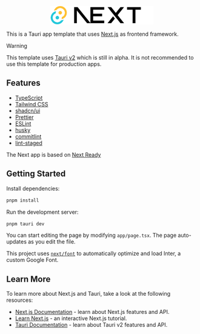 <p align="center">
    <img src="https://github.com/dan5py/tauri-next/blob/main/public/logo.svg?raw=true" height="48" alt="Tauri Next">
</p>

This is a Tauri app template that uses [Next.js](https://nextjs.org/) as frontend framework.

> [!WARNING]
> This template uses [Tauri v2](https://beta.tauri.app/) which is still in alpha. It is not recommended to use this template for production apps.

## Features

- [TypeScript](https://www.typescriptlang.org/)
- [Tailwind CSS](https://tailwindcss.com/)
- [shadcn/ui](https://ui.shadcn.com)
- [Prettier](https://prettier.io/)
- [ESLint](https://eslint.org/)
- [husky](https://typicode.github.io/husky/#/)
- [commitlint](https://commitlint.js.org/)
- [lint-staged](https://github.com/lint-staged/lint-staged)

The Next app is based on [Next Ready](https://github.com/dan5py/next-ready)

## Getting Started

Install dependencies:

```bash
pnpm install
```

Run the development server:

```bash
pnpm tauri dev
```

You can start editing the page by modifying `app/page.tsx`. The page auto-updates as you edit the file.

This project uses [`next/font`](https://nextjs.org/docs/basic-features/font-optimization) to automatically optimize and load Inter, a custom Google Font.

## Learn More

To learn more about Next.js and Tauri, take a look at the following resources:

- [Next.js Documentation](https://nextjs.org/docs) - learn about Next.js features and API.
- [Learn Next.js](https://nextjs.org/learn) - an interactive Next.js tutorial.
- [Tauri Documentation](https://beta.tauri.app/guides/) - learn about Tauri v2 features and API.
